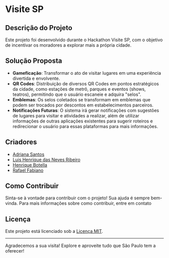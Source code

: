 # Visite SP

## Descrição do Projeto

Este projeto foi desenvolvido durante o Hackathon Visite SP, com o objetivo de incentivar os moradores a explorar mais a própria cidade.

## Solução Proposta

- **Gameficação**: Transformar o ato de visitar lugares em uma experiência divertida e envolvente.
- **QR Codes**: Distribuição de diversos QR Codes em pontos estratégicos da cidade, como estações de metrô, parques e eventos (shows, teatros), permitindo que o usuário escaneie e adquira "selos".
- **Emblemas**: Os selos coletados se transformam em emblemas que podem ser trocados por descontos em estabelecimentos parceiros.
- **Notificações Futuras**: O sistema irá gerar notificações com sugestões de lugares para visitar e atividades a realizar, além de utilizar informações de outras aplicações existentes para sugerir roteiros e redirecionar o usuário para essas plataformas para mais informações.

## Criadores

- [Adriana Santos](https://www.linkedin.com/in/adrianasantos86/)
- [Luis Henrique das Neves Ribeiro](https://www.linkedin.com/in/luis-henrique-das-neves-ribeiro/)
- [Henrique Botella](https://www.linkedin.com/in/henriquebotella/)
- [Rafael Fabiano](https://www.linkedin.com/in/rafaelfabiano-/)

## Como Contribuir

Sinta-se à vontade para contribuir com o projeto! Sua ajuda é sempre bem-vinda. Para mais informações sobre como contribuir, entre em contato

## Licença

Este projeto está licenciado sob a [Licença MIT](LICENSE).

---

Agradecemos a sua visita! Explore e aproveite tudo que São Paulo tem a oferecer!
